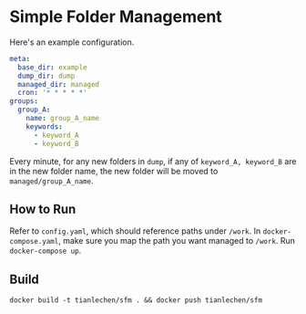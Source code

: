 # Simple Folder Management
Here's an example configuration.
```yaml
meta:
  base_dir: example
  dump_dir: dump
  managed_dir: managed
  cron: '* * * * *'
groups:
  group_A:
    name: group_A_name
    keywords:
      - keyword_A
      - keyword_B
```
Every minute, for any new folders in `dump`, if any of `keyword_A, keyword_B` are in the new folder name, the new folder will be moved to `managed/group_A_name`.

## How to Run
Refer to `config.yaml`, which should reference paths under `/work`.
In `docker-compose.yaml`, make sure you map the path you want managed to `/work`.
Run `docker-compose up`.

## Build
```
docker build -t tianlechen/sfm . && docker push tianlechen/sfm
```
